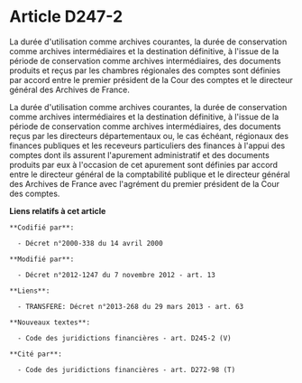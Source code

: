 # Article D247-2

La durée d'utilisation comme archives courantes, la durée de conservation comme archives intermédiaires et la destination
définitive, à l'issue de la période de conservation comme archives intermédiaires, des documents produits et reçus par les
chambres régionales des comptes sont définies par accord entre le premier président de la Cour des comptes et le directeur
général des Archives de France. 

La durée d'utilisation comme archives courantes, la durée de conservation comme archives intermédiaires et la destination
définitive, à l'issue de la période de conservation comme archives intermédiaires, des documents reçus par les   directeurs
départementaux ou, le cas échéant, régionaux des finances publiques  et les receveurs particuliers des finances à l'appui des
comptes dont ils assurent l'apurement administratif et des documents produits par eux à l'occasion de cet apurement sont
définies par accord entre le directeur général de la comptabilité publique et le directeur général des Archives de France
avec l'agrément du premier président de la Cour des comptes.

**Liens relatifs à cet article**

	**Codifié par**:

	  - Décret n°2000-338 du 14 avril 2000

	**Modifié par**:

	  - Décret n°2012-1247 du 7 novembre 2012 - art. 13

	**Liens**:

	  - TRANSFERE: Décret n°2013-268 du 29 mars 2013 - art. 63

	**Nouveaux textes**:

	  - Code des juridictions financières - art. D245-2 (V)

	**Cité par**:

	  - Code des juridictions financières - art. D272-98 (T)
